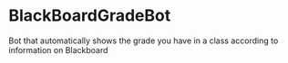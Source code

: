 # BlackBoardGradeBot
Bot that automatically shows the grade you have in a class according to information on Blackboard
